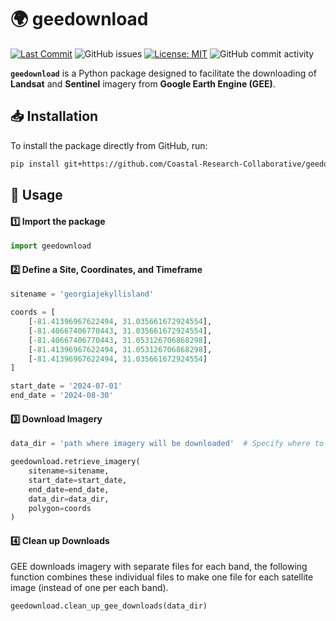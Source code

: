 # 🌍 geedownload  
[![Last Commit](https://img.shields.io/github/last-commit/Climate-Resilience-Collaborative/CoastVision)](
https://github.com/Climate-Resilience-Collaborative/CoastVision/commits/)
![GitHub issues](https://img.shields.io/github/issues/Climate-Resilience-Collaborative/CoastVision)
[![License: MIT](https://img.shields.io/badge/License-MIT-yellow.svg)](https://opensource.org/licenses/MIT)
![GitHub commit activity](https://img.shields.io/github/commit-activity/y/Climate-Resilience-Collaborative/CoastVision)

**`geedownload`** is a Python package designed to facilitate the downloading of **Landsat** and **Sentinel** imagery from **Google Earth Engine (GEE)**.

## 📥 Installation  

To install the package directly from GitHub, run:  

```bash
pip install git+https://github.com/Coastal-Research-Collaborative/geedownload.git
```
## 🚀 Usage

#### 1️⃣ Import the package
```python
import geedownload
```
#### 2️⃣ Define a Site, Coordinates, and Timeframe
```python
sitename = 'georgiajekyllisland'

coords = [
    [-81.41396967622494, 31.035661672924554],
    [-81.40667406770443, 31.035661672924554],
    [-81.40667406770443, 31.053126706868298],
    [-81.41396967622494, 31.053126706868298],
    [-81.41396967622494, 31.035661672924554]
]

start_date = '2024-07-01'
end_date = '2024-08-30'
```
#### 3️⃣ Download Imagery
```python
data_dir = 'path where imagery will be downloaded'  # Specify where to save images

geedownload.retrieve_imagery(
    sitename=sitename, 
    start_date=start_date,
    end_date=end_date,
    data_dir=data_dir,
    polygon=coords
)
```
#### 4️⃣ Clean up Downloads
GEE downloads imagery with separate files for each band, the following function combines these individual files to make one file for each satellite image (instead of one per each band).
```python
geedownload.clean_up_gee_downloads(data_dir)
```
